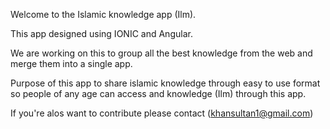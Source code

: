 Welcome to the Islamic knowledge app (Ilm).

This app designed using IONIC and Angular.

We are working on this to group all the best knowledge from the web and merge them into a single app.

Purpose of this app to share islamic knowledge through easy to use format so people of any age can access and knowledge (Ilm) through this app.

If you're alos want to contribute please contact (khansultan1@gmail.com)

